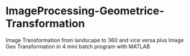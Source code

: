 # ImageProcessing-Geometrice-Transformation
Image Transformation from landscape to 360 and vice versa plus Image Geo Transformation in 4 mini batch program with MATLAB
